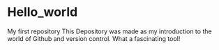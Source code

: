 # Hello_world
My first repository
This Depository was made as my introduction to the world of Github and version control.
What a fascinating tool!

